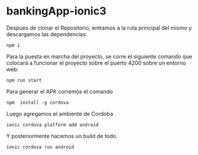 # bankingApp-ionic3
Despues de clonar el Repositorio, entramos a la ruta principal del mismo y descargamos las dependencias:

    npm i

Para la puesta en marcha del proyecto, se corre el siguiente comando que colocará a funcionar el proyecto sobre el puerto 4200 sobre un entorno web:

    npm run start

Para generar el APK corremos el comando

    npm  install -g cordova 

Luego agregamos el ambiente de Cordoba

    ionic cordova platform add android

Y posteriormente hacemos un build de todo.

    ionic cordova run android 
